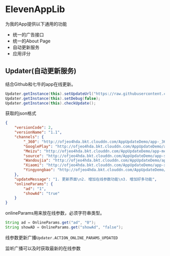 # ElevenAppLib

为我的App提供以下通用的功能

- 统一的广告接口
- 统一的About Page
- 自动更新服务
- 应用评分



## Updater(自动更新服务)

结合Github和七牛的app在线更新。

```java
Updater.getInstance(this).setUpdateUrl("https://raw.githubusercontent.com/skyhacker2/skyhacker2.github.com/master/api/apps/AppUpdateDemo/app.json");
Updater.getInstance(this).setDebug(false);
Updater.getInstance(this).checkUpdate();
```

获取的json格式

```json
{
    "versionCode": 2,
    "versionName": "1.1",
    "channels": {
        "_360": "http://ofjeo4hda.bkt.clouddn.com/AppUpdateDemo/app-_360-release.apk",
        "GooglePlay": "http://ofjeo4hda.bkt.clouddn.com/AppUpdateDemo/app-google_play-release.apk",
        "Meizu": "http://ofjeo4hda.bkt.clouddn.com/AppUpdateDemo/app-meizu-release.apk",
        "source": "http://ofjeo4hda.bkt.clouddn.com/AppUpdateDemo/app-source-release.apk",
        "Wandoujia": "http://ofjeo4hda.bkt.clouddn.com/AppUpdateDemo/app-wandoujia-release.apk",
        "Xiaomi": "http://ofjeo4hda.bkt.clouddn.com/AppUpdateDemo/app-xiaomi-release.apk",
        "Yingyongbao": "http://ofjeo4hda.bkt.clouddn.com/AppUpdateDemo/app-yingyongbao-release.apk"
    },
    "updateMessage": "1. 更新界面\n2. 增加在线参数功能\n3. 增加好多功能",
    "onlineParams": {
        "ad": "1",
        "showAd": "true"
    }
}
```

onlineParams用来放在线参数，必须字符串类型。

```java
String ad = OnlineParams.get("ad", "0");
String showAD = OnlineParams.get("showAd", "false");
```

线参数更新广播`Updater.ACTION_ONLINE_PARAMS_UPDATED`

监听广播可以及时获取最新的在线参数


